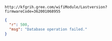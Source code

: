 `http://kfgrih.gree.com/wifiModule/Lastversion?firmwareCode=362001068955`

```json
{
  "r": 500,
  "msg": "Database operation failed."
}
```